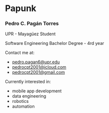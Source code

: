 # Papunk
### Pedro C. Pagán Torres

UPR - Mayagüez Student

Software Engineering Bachelor Degree - 4rd year

Contact me at:
- pedro.pagan6@upr.edu
- pedrocpt2001@icloud.com
- pedrocpt2001@gmail.com

Currently interested in:
- mobile app development
- data engineering
- robotics
- automation
